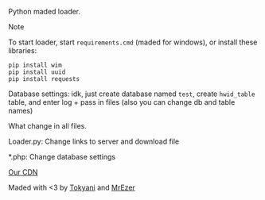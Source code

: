 Python maded loader.

> [!NOTE]
> To start loader, start ```requirements.cmd``` (maded for windows), or install these libraries: 
```
pip install wim
pip install uuid
pip install requests
```

Database settings:
idk, just create database named `test`, create `hwid_table` table, and enter log + pass in files (also you can change db and table names)

What change in all files.

Loader.py:
Change links to server and download file

*.php:
Change database settings

[Our CDN](https://cdn.exp1oit.xyz)

Maded with <3 by [Tokyani](https://t.me/tokyani) and [MrEzer](https://github.com/MrEzerYT)
